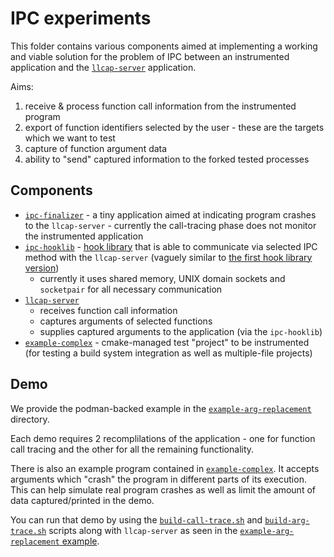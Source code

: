 # IPC experiments

This folder contains various components aimed at implementing a working and viable solution for the problem of IPC between an instrumented application and the [`llcap-server`](../../README.md#llcap-server) application.

Aims:

1. receive & process function call information from the instrumented program
2. export of function identifiers selected by the user - these are the targets which we want to test
3. capture of function argument data
4. ability to "send" captured information to the forked tested processes

## Components

* [`ipc-finalizer`](./ipc-finalizer/) - a tiny application aimed at indicating program crashes to the `llcap-server` - currently the call-tracing phase does not monitor the instrumented application
* [`ipc-hooklib`](./ipc-hooklib/) - [hook library](../../README.md#hooklib-or-the-hooking-library) that is able to communicate via selected IPC method with the `llcap-server` (vaguely similar to [the first hook library version](../01-llvm-ir/test-pass/hooklib/))
    * currently it uses shared memory, UNIX domain sockets and `socketpair` for all necessary communication
* [`llcap-server`](./llcap-server/)
    * receives function call information
    * captures arguments of selected functions
    * supplies captured arguments to the application (via the `ipc-hooklib`)
* [`example-complex`](./example-complex/) - cmake-managed test "project" to be instrumented (for testing a build system integration as well as multiple-file projects)

## Demo

We provide the podman-backed example in the [`example-arg-replacement`](./example-arg-replacement) directory.

Each demo requires 2 recomplilations of the application - one for function call tracing and the other for all the remaining functionality. 

There is also an example program contained in [`example-complex`](./example-complex/). It accepts arguments which "crash" the program in different parts of its execution. This can help simulate real program crashes as well as limit the amount of data captured/printed in the demo.

You can run that demo by using the [`build-call-trace.sh`](./example-complex/build-call-trace.sh) and [`build-arg-trace.sh`](./example-complex/build-arg-trace.sh) scripts along with `llcap-server` as seen in the [`example-arg-replacement` example](./example-arg-replacement/README.md).
